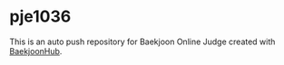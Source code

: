 # pje1036
This is an auto push repository for Baekjoon Online Judge created with [BaekjoonHub](https://github.com/BaekjoonHub/BaekjoonHub).
